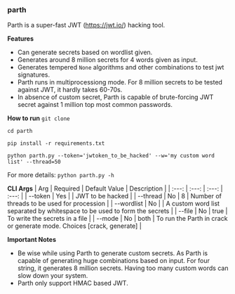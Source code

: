 ### parth
Parth is a super-fast JWT (https://jwt.io/) hacking tool.

**Features**
- Can generate secrets based on wordlist given.
- Generates around 8 million secrets for 4 words given as input.
- Generates tempered `None` algorithms and other combinations to test jwt signatures.
- Parth runs in multiprocessiong mode. For 8 million secrets to be tested against JWT, it hardly takes 60-70s.
- In absence of custom secret, Parth is capable of brute-forcing JWT secret against 1 million top most common passwords.

**How to run**
`git clone ` 

`cd parth`

`pip install -r requirements.txt`

`python parth.py --token='jwtoken_to_be_hacked' --w='my custom word list' --thread=50`

For more details: `python parth.py -h`

**CLI Args**
| Arg | Required | Default Value | Description |
| :---: | :---: | :---: | :---: |
| --token | Yes | | JWT to be hacked |
| --thread | No | 8 | Number of threads to be used for procession |
| --wordlist | No | | A custom word list separated by whitespace to be used to form the secrets |
| --file | No | true | To write the secrets in a file |
| --mode | No | both | To run the Parth in crack or generate mode. Choices [crack, generate] |

**Important Notes**
- Be wise while using Parth to generate custom secrets. As Parth is capable of generating huge combinations based on input. For four string, it generates 8 million secrets. Having too many custom words can slow down your system.
- Parth only support HMAC based JWT.  

 
